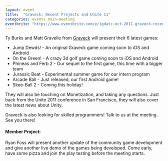 ```yaml
---
layout: event
title:  "Graveck: Recent Projects and Unite 11"
categories: events main-meeting
eventbrite: "https://www.eventbrite.com/e/igdatc-oct-2011-graveck-recent-projects-and-unite-11-unity-tickets-1075628233"
---
```


Ty Burks and Matt Gravelle from [Graveck](http://www.graveck.com/) will present their 6 latest games:

* Jump Dewds! - An original Graveck game coming soon to iOS and Android
* On the Green! - A crazy 3d golf game coming soon to iOS and Android
* Phineas and Ferb 2 - Our sequel to the first game, this time with a bigger team
* Jurassic Beat - Experimental summer game for our intern program
* Arcade Ball - Just released, our first Android game!
* Skee-Ball 2 - Coming this holiday!

They will also be touching on Monetization, and taking any questions.  Just back from the Unite 2011 conference in San Francisco, they will also cover the latest news about Unity.

Graveck is also looking for skilled programmers! Talk to us at the meeting. See you there!

#### Member Project:

Ryan Foss will present another update of the community game development and give another live demo of the games being developed.  Come early, have some pizza and join the play testing before the meeting starts.

